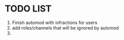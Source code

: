 # TODO LIST

1. Finish automod with infractions for users
2. add roles/channels that will be ignored by automod
3.
